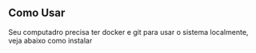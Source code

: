 ## Como Usar
Seu computadro precisa ter docker e git para usar o sistema localmente, veja abaixo como instalar